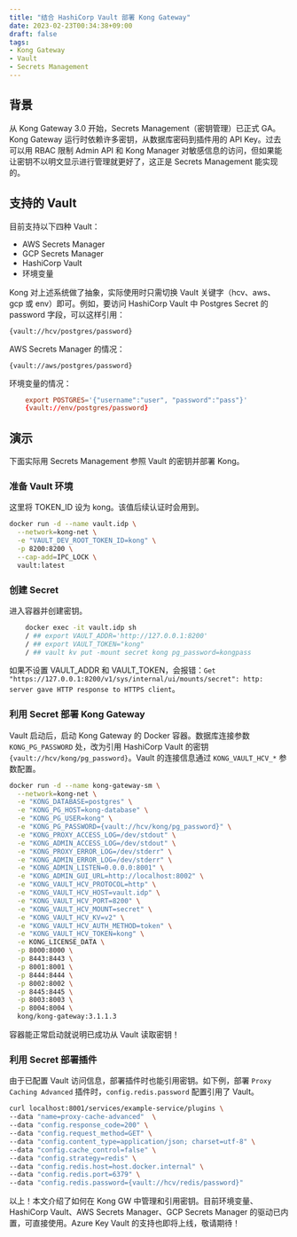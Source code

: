 ```yaml
---
title: "结合 HashiCorp Vault 部署 Kong Gateway"
date: 2023-02-23T00:34:38+09:00
draft: false
tags:
- Kong Gateway
- Vault
- Secrets Management
---
```


## 背景

从 Kong Gateway 3.0 开始，Secrets Management（密钥管理）已正式 GA。Kong Gateway 运行时依赖许多密钥，从数据库密码到插件用的 API Key。过去可以用 RBAC 限制 Admin API 和 Kong Manager 对敏感信息的访问，但如果能让密钥不以明文显示进行管理就更好了，这正是 Secrets Management 能实现的。

## 支持的 Vault

目前支持以下四种 Vault：

- AWS Secrets Manager
- GCP Secrets Manager
- HashiCorp Vault
- 环境变量

Kong 对上述系统做了抽象，实际使用时只需切换 Vault 关键字（hcv、aws、gcp 或 env）即可。例如，要访问 HashiCorp Vault 中 Postgres Secret 的 password 字段，可以这样引用：

`{vault://hcv/postgres/password}`

AWS Secrets Manager 的情况：

`{vault://aws/postgres/password}`

环境变量的情况：

```conf
    export POSTGRES='{"username":"user", "password":"pass"}'
    {vault://env/postgres/password}
```

## 演示

下面实际用 Secrets Management 参照 Vault 的密钥并部署 Kong。

### 准备 Vault 环境

这里将 TOKEN_ID 设为 kong。该值后续认证时会用到。

```bash
docker run -d --name vault.idp \
  --network=kong-net \
  -e "VAULT_DEV_ROOT_TOKEN_ID=kong" \
  -p 8200:8200 \
  --cap-add=IPC_LOCK \
  vault:latest
```

### 创建 Secret

进入容器并创建密钥。

```bash
    docker exec -it vault.idp sh
    / ## export VAULT_ADDR='http://127.0.0.1:8200'
    / ## export VAULT_TOKEN="kong"
    / ## vault kv put -mount secret kong pg_password=kongpass
```

如果不设置 VAULT_ADDR 和 VAULT_TOKEN，会报错：`Get "https://127.0.0.1:8200/v1/sys/internal/ui/mounts/secret": http: server gave HTTP response to HTTPS client`。

### 利用 Secret 部署 Kong Gateway

Vault 启动后，启动 Kong Gateway 的 Docker 容器。数据库连接参数 `KONG_PG_PASSWORD` 处，改为引用 HashiCorp Vault 的密钥 `{vault://hcv/kong/pg_password}`。Vault 的连接信息通过 `KONG_VAULT_HCV_*` 参数配置。

```bash
docker run -d --name kong-gateway-sm \
  --network=kong-net \
  -e "KONG_DATABASE=postgres" \
  -e "KONG_PG_HOST=kong-database" \
  -e "KONG_PG_USER=kong" \
  -e "KONG_PG_PASSWORD={vault://hcv/kong/pg_password}" \
  -e "KONG_PROXY_ACCESS_LOG=/dev/stdout" \
  -e "KONG_ADMIN_ACCESS_LOG=/dev/stdout" \
  -e "KONG_PROXY_ERROR_LOG=/dev/stderr" \
  -e "KONG_ADMIN_ERROR_LOG=/dev/stderr" \
  -e "KONG_ADMIN_LISTEN=0.0.0.0:8001" \
  -e "KONG_ADMIN_GUI_URL=http://localhost:8002" \
  -e "KONG_VAULT_HCV_PROTOCOL=http" \
  -e "KONG_VAULT_HCV_HOST=vault.idp" \
  -e "KONG_VAULT_HCV_PORT=8200" \
  -e "KONG_VAULT_HCV_MOUNT=secret" \
  -e "KONG_VAULT_HCV_KV=v2" \
  -e "KONG_VAULT_HCV_AUTH_METHOD=token" \
  -e "KONG_VAULT_HCV_TOKEN=kong" \
  -e KONG_LICENSE_DATA \
  -p 8000:8000 \
  -p 8443:8443 \
  -p 8001:8001 \
  -p 8444:8444 \
  -p 8002:8002 \
  -p 8445:8445 \
  -p 8003:8003 \
  -p 8004:8004 \
  kong/kong-gateway:3.1.1.3
```

容器能正常启动就说明已成功从 Vault 读取密钥！

### 利用 Secret 部署插件

由于已配置 Vault 访问信息，部署插件时也能引用密钥。如下例，部署 `Proxy Caching Advanced` 插件时，`config.redis.password` 配置引用了 Vault。

```bash
curl localhost:8001/services/example-service/plugins \
--data "name=proxy-cache-advanced"  \
--data "config.response_code=200" \
--data "config.request_method=GET" \
--data "config.content_type=application/json; charset=utf-8" \
--data "config.cache_control=false" \
--data "config.strategy=redis" \
--data "config.redis.host=host.docker.internal" \
--data "config.redis.port=6379" \
--data "config.redis.password={vault://hcv/redis/password}"
```

以上！本文介绍了如何在 Kong GW 中管理和引用密钥。目前环境变量、HashiCorp Vault、AWS Secrets Manager、GCP Secrets Manager 的驱动已内置，可直接使用。Azure Key Vault 的支持也即将上线，敬请期待！
